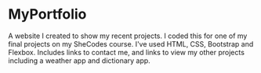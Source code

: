 # MyPortfolio
A website I created to show my recent projects. I coded this for one of my final projects on my SheCodes course. 
I've used HTML, CSS, Bootstrap and Flexbox. Includes links to contact me, and links to view my other projects including a weather app and dictionary app. 
